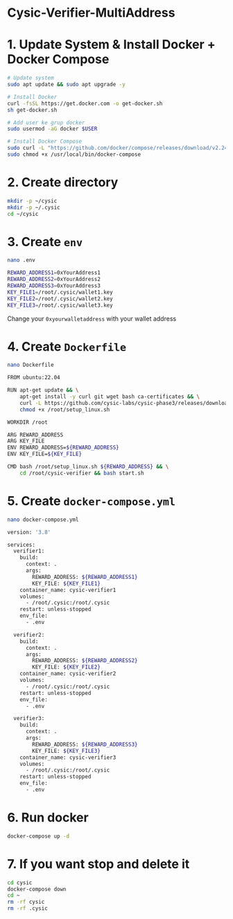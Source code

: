 # Cysic-Verifier-MultiAddress

# 1. Update System & Install Docker + Docker Compose
```bash
# Update system
sudo apt update && sudo apt upgrade -y

# Install Docker
curl -fsSL https://get.docker.com -o get-docker.sh
sh get-docker.sh

# Add user ke grup docker
sudo usermod -aG docker $USER

# Install Docker Compose
sudo curl -L "https://github.com/docker/compose/releases/download/v2.24.7/docker-compose-$(uname -s)-$(uname -m)" -o /usr/local/bin/docker-compose
sudo chmod +x /usr/local/bin/docker-compose
```

# 2. Create directory
```bash
mkdir -p ~/cysic
mkdir -p ~/.cysic
cd ~/cysic
```

# 3. Create `env`
```bash
nano .env
```
```bash
REWARD_ADDRESS1=0xYourAddress1
REWARD_ADDRESS2=0xYourAddress2
REWARD_ADDRESS3=0xYourAddress3
KEY_FILE1=/root/.cysic/wallet1.key
KEY_FILE2=/root/.cysic/wallet2.key
KEY_FILE3=/root/.cysic/wallet3.key
```
Change your `0xyourwalletaddress` with your wallet address

# 4. Create `Dockerfile`
```bash
nano Dockerfile
```
```bash
FROM ubuntu:22.04

RUN apt-get update && \
    apt-get install -y curl git wget bash ca-certificates && \
    curl -L https://github.com/cysic-labs/cysic-phase3/releases/download/v1.0.0/setup_linux.sh -o /root/setup_linux.sh && \
    chmod +x /root/setup_linux.sh

WORKDIR /root

ARG REWARD_ADDRESS
ARG KEY_FILE
ENV REWARD_ADDRESS=${REWARD_ADDRESS}
ENV KEY_FILE=${KEY_FILE}

CMD bash /root/setup_linux.sh ${REWARD_ADDRESS} && \
    cd /root/cysic-verifier && bash start.sh
```

# 5. Create `docker-compose.yml`
```bash
nano docker-compose.yml
```
```bash
version: '3.8'

services:
  verifier1:
    build:
      context: .
      args:
        REWARD_ADDRESS: ${REWARD_ADDRESS1}
        KEY_FILE: ${KEY_FILE1}
    container_name: cysic-verifier1
    volumes:
      - /root/.cysic:/root/.cysic
    restart: unless-stopped
    env_file:
      - .env

  verifier2:
    build:
      context: .
      args:
        REWARD_ADDRESS: ${REWARD_ADDRESS2}
        KEY_FILE: ${KEY_FILE2}
    container_name: cysic-verifier2
    volumes:
      - /root/.cysic:/root/.cysic
    restart: unless-stopped
    env_file:
      - .env

  verifier3:
    build:
      context: .
      args:
        REWARD_ADDRESS: ${REWARD_ADDRESS3}
        KEY_FILE: ${KEY_FILE3}
    container_name: cysic-verifier3
    volumes:
      - /root/.cysic:/root/.cysic
    restart: unless-stopped
    env_file:
      - .env
```

# 6. Run docker
```bash
docker-compose up -d
```

# 7. If you want stop and delete it
```bash
cd cysic
docker-compose down
cd ~
rm -rf cysic
rm -rf .cysic
```
